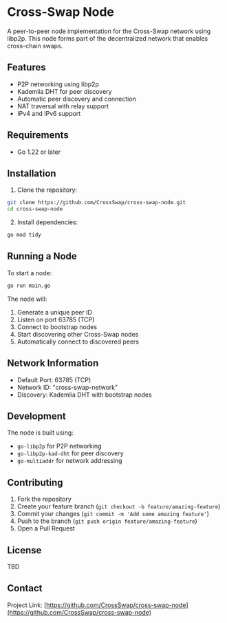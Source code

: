 # Cross-Swap Node

A peer-to-peer node implementation for the Cross-Swap network using libp2p. This node forms part of the decentralized network that enables cross-chain swaps.

## Features

- P2P networking using libp2p
- Kademlia DHT for peer discovery
- Automatic peer discovery and connection
- NAT traversal with relay support
- IPv4 and IPv6 support

## Requirements

- Go 1.22 or later

## Installation

1. Clone the repository:
```bash
git clone https://github.com/CrossSwap/cross-swap-node.git
cd cross-swap-node
```

2. Install dependencies:
```bash
go mod tidy
```

## Running a Node

To start a node:

```bash
go run main.go
```

The node will:
1. Generate a unique peer ID
2. Listen on port 63785 (TCP)
3. Connect to bootstrap nodes
4. Start discovering other Cross-Swap nodes
5. Automatically connect to discovered peers

## Network Information

- Default Port: 63785 (TCP)
- Network ID: "cross-swap-network"
- Discovery: Kademlia DHT with bootstrap nodes

## Development

The node is built using:
- `go-libp2p` for P2P networking
- `go-libp2p-kad-dht` for peer discovery
- `go-multiaddr` for network addressing

## Contributing

1. Fork the repository
2. Create your feature branch (`git checkout -b feature/amazing-feature`)
3. Commit your changes (`git commit -m 'Add some amazing feature'`)
4. Push to the branch (`git push origin feature/amazing-feature`)
5. Open a Pull Request

## License

TBD

## Contact

Project Link: [https://github.com/CrossSwap/cross-swap-node](https://github.com/CrossSwap/cross-swap-node) 